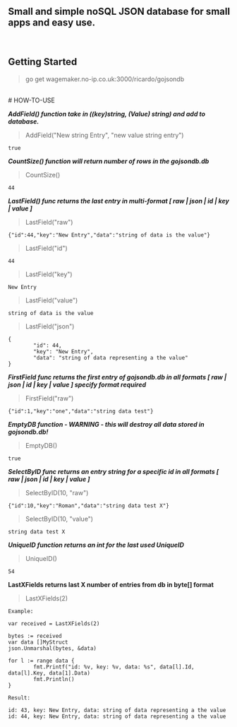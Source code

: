 
## Small and simple noSQL JSON database for small apps and easy use.
<br>

## Getting Started
>go get wagemaker.no-ip.co.uk:3000/ricardo/gojsondb

<br>
# HOW-TO-USE

***AddField() function take in ((key)string, (Value) string) and add to database.***

>AddField("New string Entry", "new value string entry")

```true```

***CountSize() function will return number of rows in the gojsondb.db***

>CountSize()

````44````

***LastField() func returns the last entry in multi-format [ raw | json | id | key | value ]***

>LastField("raw")

```{"id":44,"key":"New Entry","data":"string of data is the value"}```

>LastField("id")

```44```

>LastField("key")

```New Entry```

>LastField("value")

```string of data is the value```

>LastField("json")

```
{
        "id": 44,
        "key": "New Entry",
        "data": "string of data representing a the value"
}
```
***FirstField func returns the first entry of gojsondb.db in all formats [ raw | json | id | key | value ] specify format required***

>FirstField("raw")

```{"id":1,"key":"one","data":"string data test"}```

***EmptyDB function - WARNING - this will destroy all data stored in gojsondb.db!***

> EmptyDB() 

```true```

***SelectByID func returns an entry string for a specific id in all formats [ raw | json | id | key | value ]***
>SelectByID(10, "raw")

```{"id":10,"key":"Roman","data":"string data test X"}```

>SelectByID(10, "value")

```string data test X```

***UniqueID function returns an int for the last used UniqueID***
> UniqueID()

```54```

**LastXFields returns last X number of entries from db in byte[] format**
> LastXFields(2)

```
Example:

var received = LastXFields(2)

bytes := received
var data []MyStruct
json.Unmarshal(bytes, &data)

for l := range data {
        fmt.Printf("id: %v, key: %v, data: %s", data[l].Id, data[l].Key, data[1].Data)
        fmt.Println()
}

Result:

id: 43, key: New Entry, data: string of data representing a the value
id: 44, key: New Entry, data: string of data representing a the value
```

        

